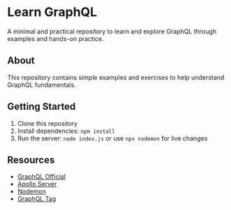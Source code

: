 # Learn GraphQL

A minimal and practical repository to learn and explore GraphQL through examples and hands-on practice.

## About

This repository contains simple examples and exercises to help understand GraphQL fundamentals.

## Getting Started

1. Clone this repository
2. Install dependencies: `npm install`
3. Run the server: `node index.js` or use `npx nodemon` for live changes

## Resources

- [GraphQL Official](https://graphql.org/learn/)
- [Apollo Server](https://www.apollographql.com/docs/apollo-server/)
- [Nodemon](https://nodemon.io/)
- [GraphQL Tag](https://github.com/apollographql/graphql-tag)